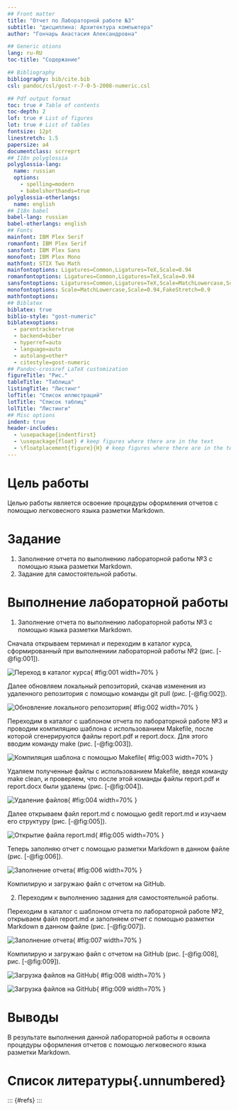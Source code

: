 ```yaml
---
## Front matter
title: "Отчет по Лабораторной работе №3"
subtitle: "дисциплина: Архитектура компьютера"
author: "Гончарь Анастасия Александровна"

## Generic otions
lang: ru-RU
toc-title: "Содержание"

## Bibliography
bibliography: bib/cite.bib
csl: pandoc/csl/gost-r-7-0-5-2008-numeric.csl

## Pdf output format
toc: true # Table of contents
toc-depth: 2
lof: true # List of figures
lot: true # List of tables
fontsize: 12pt
linestretch: 1.5
papersize: a4
documentclass: scrreprt
## I18n polyglossia
polyglossia-lang:
  name: russian
  options:
	- spelling=modern
	- babelshorthands=true
polyglossia-otherlangs:
  name: english
## I18n babel
babel-lang: russian
babel-otherlangs: english
## Fonts
mainfont: IBM Plex Serif
romanfont: IBM Plex Serif
sansfont: IBM Plex Sans
monofont: IBM Plex Mono
mathfont: STIX Two Math
mainfontoptions: Ligatures=Common,Ligatures=TeX,Scale=0.94
romanfontoptions: Ligatures=Common,Ligatures=TeX,Scale=0.94
sansfontoptions: Ligatures=Common,Ligatures=TeX,Scale=MatchLowercase,Scale=0.94
monofontoptions: Scale=MatchLowercase,Scale=0.94,FakeStretch=0.9
mathfontoptions:
## Biblatex
biblatex: true
biblio-style: "gost-numeric"
biblatexoptions:
  - parentracker=true
  - backend=biber
  - hyperref=auto
  - language=auto
  - autolang=other*
  - citestyle=gost-numeric
## Pandoc-crossref LaTeX customization
figureTitle: "Рис."
tableTitle: "Таблица"
listingTitle: "Листинг"
lofTitle: "Список иллюстраций"
lotTitle: "Список таблиц"
lolTitle: "Листинги"
## Misc options
indent: true
header-includes:
  - \usepackage{indentfirst}
  - \usepackage{float} # keep figures where there are in the text
  - \floatplacement{figure}{H} # keep figures where there are in the text
---
```


# Цель работы

Целью работы является освоение процедуры оформления отчетов с помощью легковесного
языка разметки Markdown.

# Задание

1. Заполнение отчета по выполнению лабораторной работы №3 с помощью языка разметки Markdown.
2. Задание для самостоятельной работы.

# Выполнение лабораторной работы

1. Заполнение отчета по выполнению лабораторной работы №3 с помощью языка разметки Markdown.

Сначала открываем терминал и переходим в каталог курса, сформированный при выполнениии лабораторной работы №2 (рис. [-@fig:001]).

![Переход в каталог курса](image/lab31.jpg){ #fig:001 width=70% }

Далее обновляем локальный репозиторий, скачав изменения из удаленного репозитория с помощью команды git pull (рис. [-@fig:002]).

![Обновление локального репозитория](image/lab32.jpg){ #fig:002 width=70% }

Переходим в каталог с шаблоном отчета по лабораторной работе №3 и проводим компиляцию шаблона с использованием Makefile, после которой сгенерируются файлы report.pdf и report.docx. Для этого вводим команду make (рис. [-@fig:003]).

![Компиляция шаблона с помощью Makefile](image/lab33.jpg){ #fig:003 width=70% }

Удаляем полученные файлы с использованием Makefile, введя команду make clean, и проверяем, что после этой команды файлы report.pdf и report.docx были удалены (рис. [-@fig:004]).

![Удаление файлов](image/lab34.jpg){ #fig:004 width=70% }

Далее открываем файл report.md c помощью gedit report.md и изучаем его структуру (рис. [-@fig:005]).

![Открытие файла report.md](image/lab35.jpg){ #fig:005 width=70% }

Теперь заполняю отчет с помощью разметки Markdown в данном файле (рис. [-@fig:006]).

![Заполнение отчета](image/lab36.jpg){ #fig:006 width=70% }

Компилирую и загружаю файл с отчетом на GitHub.

2. Переходим к выполнению задания для самостоятельной работы.

Переходим в каталог с шаблоном отчета по лабораторной работе №2, открываем файл report.md и заполняем отчет с помощью разметки Markdown в данном файле (рис. [-@fig:007]).

![Заполнение отчета](image/lab37.jpg){ #fig:007 width=70% }

Компилирую и загружаю файл с отчетом на GitHub (рис. [-@fig:008], рис. [-@fig:009]).

![Загрузка файлов на GitHub](image/lab38.jpg){ #fig:008 width=70% }

![Загрузка файлов на GitHub](image/lab39.jpg){ #fig:009 width=70% }

# Выводы

В результате выполнения данной лабораторной работы я освоила процедуры оформления отчетов с помощью легковесного языка разметки Markdown.

# Список литературы{.unnumbered}

::: {#refs}
:::

